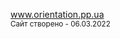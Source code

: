<a href="https://dmitriy-1986.github.io/Orientation/">www.orientation.pp.ua</a>
<br>
<small>Сайт створено - 06.03.2022</small>

